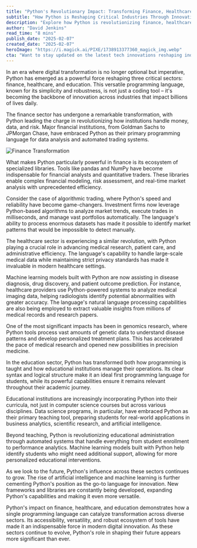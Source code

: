 ```yaml
---
title: "Python's Revolutionary Impact: Transforming Finance, Healthcare, and Education in the Digital Age"
subtitle: "How Python is Reshaping Critical Industries Through Innovation and Digital Transformation"
description: "Explore how Python is revolutionizing finance, healthcare, and education in the digital age, driving innovation and efficiency across these sectors."
author: "David Jenkins"
read_time: "8 mins"
publish_date: "2025-02-07"
created_date: "2025-02-07"
heroImage: "https://i.magick.ai/PIXE/1738913377360_magick_img.webp"
cta: "Want to stay updated on the latest tech innovations reshaping industries? Follow us on LinkedIn for exclusive insights into how Python and other technologies are transforming the future of business and society!"
---
```


In an era where digital transformation is no longer optional but imperative, Python has emerged as a powerful force reshaping three critical sectors: finance, healthcare, and education. This versatile programming language, known for its simplicity and robustness, is not just a coding tool – it's becoming the backbone of innovation across industries that impact billions of lives daily.

The finance sector has undergone a remarkable transformation, with Python leading the charge in revolutionizing how institutions handle money, data, and risk. Major financial institutions, from Goldman Sachs to JPMorgan Chase, have embraced Python as their primary programming language for data analysis and automated trading systems.

![Finance Transformation](https://i.magick.ai/PIXE/1738913377360_magick_img.webp)

What makes Python particularly powerful in finance is its ecosystem of specialized libraries. Tools like pandas and NumPy have become indispensable for financial analysts and quantitative traders. These libraries enable complex financial modeling, risk assessment, and real-time market analysis with unprecedented efficiency.

Consider the case of algorithmic trading, where Python's speed and reliability have become game-changers. Investment firms now leverage Python-based algorithms to analyze market trends, execute trades in milliseconds, and manage vast portfolios automatically. The language's ability to process enormous datasets has made it possible to identify market patterns that would be impossible to detect manually.

The healthcare sector is experiencing a similar revolution, with Python playing a crucial role in advancing medical research, patient care, and administrative efficiency. The language's capability to handle large-scale medical data while maintaining strict privacy standards has made it invaluable in modern healthcare settings.

Machine learning models built with Python are now assisting in disease diagnosis, drug discovery, and patient outcome prediction. For instance, healthcare providers use Python-powered systems to analyze medical imaging data, helping radiologists identify potential abnormalities with greater accuracy. The language's natural language processing capabilities are also being employed to extract valuable insights from millions of medical records and research papers.

One of the most significant impacts has been in genomics research, where Python tools process vast amounts of genetic data to understand disease patterns and develop personalized treatment plans. This has accelerated the pace of medical research and opened new possibilities in precision medicine.

In the education sector, Python has transformed both how programming is taught and how educational institutions manage their operations. Its clear syntax and logical structure make it an ideal first programming language for students, while its powerful capabilities ensure it remains relevant throughout their academic journey.

Educational institutions are increasingly incorporating Python into their curricula, not just in computer science courses but across various disciplines. Data science programs, in particular, have embraced Python as their primary teaching tool, preparing students for real-world applications in business analytics, scientific research, and artificial intelligence.

Beyond teaching, Python is revolutionizing educational administration through automated systems that handle everything from student enrollment to performance analytics. Machine learning models built with Python help identify students who might need additional support, allowing for more personalized educational interventions.

As we look to the future, Python's influence across these sectors continues to grow. The rise of artificial intelligence and machine learning is further cementing Python's position as the go-to language for innovation. New frameworks and libraries are constantly being developed, expanding Python's capabilities and making it even more versatile.

Python's impact on finance, healthcare, and education demonstrates how a single programming language can catalyze transformation across diverse sectors. Its accessibility, versatility, and robust ecosystem of tools have made it an indispensable force in modern digital innovation. As these sectors continue to evolve, Python's role in shaping their future appears more significant than ever.